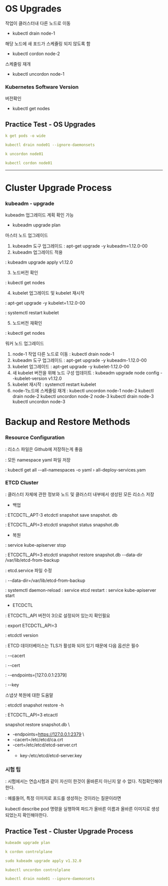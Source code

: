 # OS Upgrades

작업이 클러스터내 다른 노드로 이동

- kubectl drain node-1

해당 노드에 새 포드가 스케쥴링 되지 않도록 함

- kubectl cordon node-2

스케줄링 재개

- kubectl uncordon node-1

### Kubernetes Software Version

버전확인

- kubectl get nodes

## Practice Test - **OS Upgrades**

```yaml
k get pods -o wide

kubectl drain node01 --ignore-daemonsets

k uncordon node01

kubectl cordon node01
```

---

# Cluster Upgrade Process

### kubeadm - upgrade

kubeadm 업그레이드 계획 확인 가능

- kubeadm upgrade plan

마스터 노드 업그레이드

1. kubeadm 도구 업그레이드 : apt-get upgrade -y kubeadm=1.12.0-00
2. kubeadm 업그레이드 적용

: kubeadm upgrade apply v1.12.0

3. 노드버전 확인

: kubectl get nodes

4. kubelet 업그레이드 및 kubelet 재시작

: apt-get upgrade -y kubelet=1.12.0-00

: systemctl restart kubelet

5. 노드버전 재확인

: kubectl get nodes

워커 노드 업그레이드

1. node-1 작업 다른 노드로 이동
: kubectl drain node-1
2. kubeadm 도구 업그레이드
: apt-get upgrade -y kubeadm-1.12.0-00
3. kubelet 업그레이드
: apt-get upgrade -y kubelet-1.12.0-00
4. 새 kubelet 버전을 위해 노드 구성 업데이트
: kubeadm upgrade node config --kubelet-version v1.12.0
5. kubelet 재시작
: systemctl restart kubelet
6. node-1노드에 스케줄링 재개
: kubectl uncordon node-1
node-2
kubectl drain node-2
kubectl uncordon node-2
node-3
kubectl drain node-3
kubectl uncordon node-3

# Backup and Restore Methods

### Resource Configuration

: 리소스 파일은 Github에 저장하는게 좋음

: 모든 namespace yaml 파일 저장

: kubectl get all --all-namespaces -o yaml › all-deploy-services.yam

### ETCD Cluster

: 클러스터 자체에 관한 정보와 노드 및 클러스터 내부에서 생성된 모든 리소스 저장

- 백업

: ETCDCTL_APT-3 etcdctl snapshot save snapshot. db

: ETCDCTL_API=3 etcdctl snapshot status snapshot.db

- 복원

: service kube-apiserver stop

: ETCDCTL_API=3 etcdctl snapshot restore snapshot.db --data-dir /var/lib/etcd-from-backup

: etcd.service 파일 수정

: --data-dir=/var/lib/etcd-from-backup

: systemctl daemon-reload : service etcd restart : service kube-apiserver start

- ETCDCTL

: ETCDCTL_API 버전이 3으로 설정되어 있는지 확인필요

: export ETCDCTL_API=3

: etcdctl version

: ETCD 데이터베이스는 TLS가 활성화 되어 있기 때문에 다음 옵션은 필수

: --cacert

: --cert

: --endpoints=[127.0.0.1:2379]

: --key

스냅샷 복원에 대한 도움말

: etcdctl snapshot restore -h

: ETCDCTL_API=3 etcactl

snapshot restore snapshot.db \

- -endpoints=https://127.0.0.1:2379 \
- -cacert=/etc/etcd/ca.crt
- -cert=/etc/etcd/etcd-server.crt
- - key-/etc/etcd/etcd-server.key

### 시험 팁

: 시험에서는 연습시험과 같이 자신이 한것이 올바른지 아닌지 알 수 없다. 직접확인해야한다.

: 예를들어, 특정 이미지로 포드를 생성하는 것이라는 질문이라면

kubectl describe pod 명령을 실행하여 파드가 올바른 이름과 올바른 이미지로 생성되었는지 확인해야한다.

## Practice Test - **Cluster Upgrade Process**

```yaml
kubeadm upgrade plan

k cordon controlplane

sudo kubeadm upgrade apply v1.32.0

kubectl uncordon controlplane

kubectl drain node01 --ignore-daemonsets
```